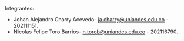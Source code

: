 Integrantes:
- Johan Alejandro Charry Acevedo- ja.charry@uniandes.edu.co - 202111151.
- Nicolas Felipe Toro Barrios- n.torob@uniandes.edu.co - 202116790.



